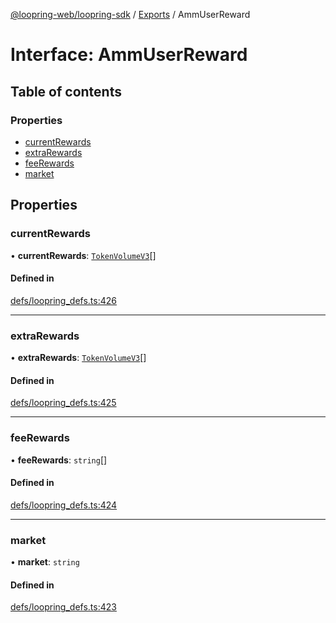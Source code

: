 [@loopring-web/loopring-sdk](../README.md) / [Exports](../modules.md) / AmmUserReward

# Interface: AmmUserReward

## Table of contents

### Properties

- [currentRewards](AmmUserReward.md#currentrewards)
- [extraRewards](AmmUserReward.md#extrarewards)
- [feeRewards](AmmUserReward.md#feerewards)
- [market](AmmUserReward.md#market)

## Properties

### currentRewards

• **currentRewards**: [`TokenVolumeV3`](TokenVolumeV3.md)[]

#### Defined in

[defs/loopring_defs.ts:426](https://github.com/Loopring/loopring_sdk/blob/9d83b66/src/defs/loopring_defs.ts#L426)

___

### extraRewards

• **extraRewards**: [`TokenVolumeV3`](TokenVolumeV3.md)[]

#### Defined in

[defs/loopring_defs.ts:425](https://github.com/Loopring/loopring_sdk/blob/9d83b66/src/defs/loopring_defs.ts#L425)

___

### feeRewards

• **feeRewards**: `string`[]

#### Defined in

[defs/loopring_defs.ts:424](https://github.com/Loopring/loopring_sdk/blob/9d83b66/src/defs/loopring_defs.ts#L424)

___

### market

• **market**: `string`

#### Defined in

[defs/loopring_defs.ts:423](https://github.com/Loopring/loopring_sdk/blob/9d83b66/src/defs/loopring_defs.ts#L423)
